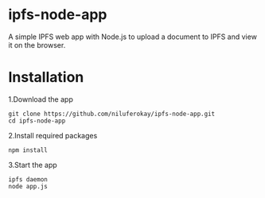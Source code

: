 # ipfs-node-app
A simple IPFS web app with Node.js to upload a document to IPFS and view it on the browser.

# Installation
1.Download the app
```
git clone https://github.com/niluferokay/ipfs-node-app.git
cd ipfs-node-app
```
2.Install required packages
```
npm install 
```
3.Start the app
```
ipfs daemon
node app.js
```

